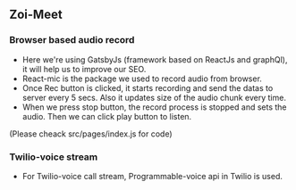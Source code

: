 ## Zoi-Meet

### Browser based audio record

* Here we're using GatsbyJs (framework based on ReactJs and graphQl), it will help us to improve our SEO.
* React-mic is the package we used to record audio from browser.
* Once Rec button is clicked, it starts recording and send the datas to server every 5 secs. Also it updates size of the audio chunk every time.
* When we press stop button, the record process is stopped and sets the audio. Then we can click play button to listen.

(Please cheack src/pages/index.js for code)

### Twilio-voice stream

* For Twilio-voice call stream, Programmable-voice api in Twilio is used. 
